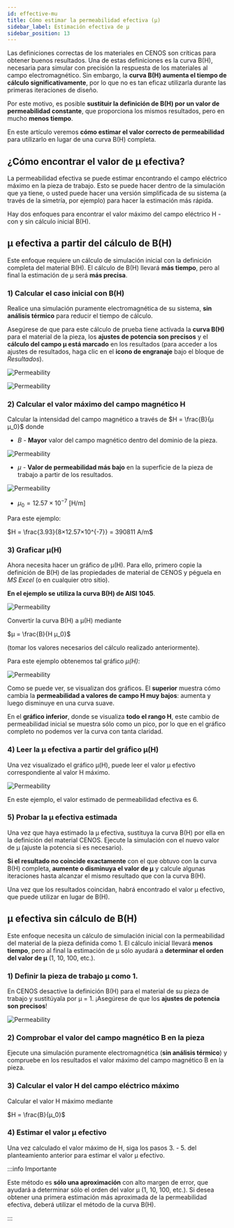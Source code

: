 ```yaml
---
id: effective-mu
title: Cómo estimar la permeabilidad efectiva (μ)
sidebar_label: Estimación efectiva de μ
sidebar_position: 13
---
```


Las definiciones correctas de los materiales en CENOS son críticas para obtener buenos resultados. Una de estas definiciones es la curva B(H), necesaria para simular con precisión la respuesta de los materiales al campo electromagnético. Sin embargo, la **curva B(H) aumenta el tiempo de cálculo significativamente**, por lo que no es tan eficaz utilizarla durante las primeras iteraciones de diseño.

Por este motivo, es posible **sustituir la definición de B(H) por un valor de permeabilidad constante**, que proporciona los mismos resultados, pero en mucho **menos tiempo**.

En este artículo veremos **cómo estimar el valor correcto de permeabilidad** para utilizarlo en lugar de una curva B(H) completa.

## ¿Cómo encontrar el valor de μ efectiva?

La permeabilidad efectiva se puede estimar encontrando el campo eléctrico máximo en la pieza de trabajo. Esto se puede hacer dentro de la simulación que ya tiene, o usted puede hacer una versión simplificada de su sistema (a través de la simetría, por ejemplo) para hacer la estimación más rápida.

Hay dos enfoques para encontrar el valor máximo del campo eléctrico H - con y sin cálculo inicial B(H).

## μ efectiva a partir del cálculo de B(H)

Este enfoque requiere un cálculo de simulación inicial con la definición completa del material B(H). El cálculo de B(H) llevará **más tiempo**, pero al final la estimación de μ será **más precisa**.

### 1) Calcular el caso inicial con B(H)

Realice una simulación puramente electromagnética de su sistema, **sin análisis térmico** para reducir el tiempo de cálculo.

Asegúrese de que para este cálculo de prueba tiene activada la **curva B(H)** para el material de la pieza, los **ajustes de potencia son precisos** y el **cálculo del campo µ está marcado** en los resultados (para acceder a los ajustes de resultados, haga clic en el **icono de engranaje** bajo el bloque de *Resultados*).

<p align="center">

![Permeability](assets/effective-mu/1.png)

![Permeability](assets/effective-mu/9.png)

</p>

### 2) Calcular el valor máximo del campo magnético H

Calcular la intensidad del campo magnético a través de $H = \frac{B}{μ μ_0}$ donde

- $B$ - **Mayor** valor del campo magnético dentro del dominio de la pieza.

<p align="center">

![Permeability](assets/effective-mu/2.png)

</p>

- $μ$ - **Valor de permeabilidad más bajo** en la superficie de la pieza de trabajo a partir de los resultados.

<p align="center">

![Permeability](assets/effective-mu/3.png)

</p>

- $μ_0 = 12.57×10^{-7}$ [H/m]

Para este ejemplo:

$H = \frac{3.93}{8×12.57×10^{-7}} = 390811 A/m$

### 3) Graficar μ(H)

Ahora necesita hacer un gráfico de µ(H). Para ello, primero copie la definición de B(H) de las propiedades de material de CENOS y péguela en *MS Excel* (o en cualquier otro sitio).

**En el ejemplo se utiliza la curva B(H) de AISI 1045**.

<p align="center">

![Permeability](assets/effective-mu/4.png)

</p>

Convertir la curva B(H) a µ(H) mediante

$µ = \frac{B}{H μ_0}$

(tomar los valores necesarios del cálculo realizado anteriormente).

Para este ejemplo obtenemos tal gráfico *μ(H)*:

<p align="center">

![Permeability](assets/effective-mu/5.png)

</p>

Como se puede ver, se visualizan dos gráficos. El **superior** muestra cómo cambia la **permeabilidad a valores de campo H muy bajos**: aumenta y luego disminuye en una curva suave.

En el **gráfico inferior**, donde se visualiza **todo el rango H**, este cambio de permeabilidad inicial se muestra sólo como un pico, por lo que en el gráfico completo no podemos ver la curva con tanta claridad.

### 4) Leer la μ efectiva a partir del gráfico μ(H)

Una vez visualizado el gráfico μ(H), puede leer el valor μ efectivo correspondiente al valor H máximo.

<p align="center">

![Permeability](assets/effective-mu/7.png)

</p>

En este ejemplo, el valor estimado de permeabilidad efectiva es 6.

### 5) Probar la μ efectiva estimada

Una vez que haya estimado la µ efectiva, sustituya la curva B(H) por ella en la definición del material CENOS. Ejecute la simulación con el nuevo valor de µ (ajuste la potencia si es necesario).

**Si el resultado no coincide exactamente** con el que obtuvo con la curva B(H) completa, **aumente o disminuya el valor de µ** y calcule algunas iteraciones hasta alcanzar el mismo resultado que con la curva B(H).

Una vez que los resultados coincidan, habrá encontrado el valor µ efectivo, que puede utilizar en lugar de B(H).

## μ efectiva sin cálculo de B(H)

Este enfoque necesita un cálculo de simulación inicial con la permeabilidad del material de la pieza definida como 1. El cálculo inicial llevará **menos tiempo**, pero al final la estimación de μ sólo ayudará a **determinar el orden del valor de μ** (1, 10, 100, etc.).

### 1) Definir la pieza de trabajo μ como 1.

En CENOS desactive la definición B(H) para el material de su pieza de trabajo y sustitúyala por μ = 1. ¡Asegúrese de que los **ajustes de potencia son precisos**!

<p align="center">

![Permeability](assets/effective-mu/8.png)

</p>

### 2) Comprobar el valor del campo magnético B en la pieza

Ejecute una simulación puramente electromagnética (**sin análisis térmico**) y compruebe en los resultados el valor máximo del campo magnético B en la pieza.

### 3) Calcular el valor H del campo eléctrico máximo

Calcular el valor H máximo mediante

$H = \frac{B}{μ_0}$

### 4) Estimar el valor μ efectivo

Una vez calculado el valor máximo de H, siga los pasos 3. - 5. del planteamiento anterior para estimar el valor μ efectivo.


:::info Importante

Este método es **sólo una aproximación** con alto margen de error, que ayudará a determinar sólo el orden del valor μ (1, 10, 100, etc.). Si desea obtener una primera estimación más aproximada de la permeabilidad efectiva, deberá utilizar el método de la curva B(H).

:::